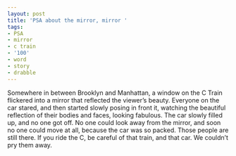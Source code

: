 ```yaml
---
layout: post
title: 'PSA about the mirror, mirror '
tags:
- PSA
- mirror
- c train
- '100'
- word
- story
- drabble
---
```

Somewhere in between Brooklyn and Manhattan, a window on the C Train flickered into a mirror that reflected the viewer’s beauty. Everyone on the car stared, and then started slowly posing in front it, watching the beautiful reflection of their bodies and faces, looking fabulous.
The car slowly filled up, and no one got off. No one could look away from the mirror, and soon no one could move at all, because the car was so packed.
Those people are still there. If you ride the C, be careful of that train, and that car. We couldn’t pry them away.
